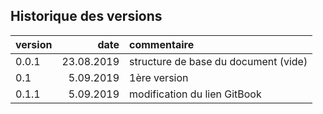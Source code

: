 ## Historique des versions

| version | date | commentaire |
| :-- | ---------: | :--------------- |
| 0.0.1 | 23.08.2019 | structure de base du document (vide) |
| 0.1 | 5.09.2019 | 1ère version |
| 0.1.1 | 5.09.2019 | modification du lien GitBook |
